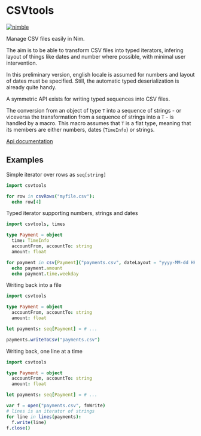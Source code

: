 CSVtools
========

[![nimble](https://raw.githubusercontent.com/yglukhov/nimble-tag/master/nimble.png)](https://github.com/yglukhov/nimble-tag)

Manage CSV files easily in Nim.

The aim is to be able to transform CSV files into typed iterators, infering
layout of things like dates and number where possible, with minimal user intervention.

In this preliminary version, english locale is assumed for numbers and layout
of dates must be specified. Still, the automatic typed deserialization is
already quite handy.

A symmetric API exists for writing typed sequences into CSV files.

The conversion from an object of type `T` into a sequence of strings - or
viceversa the transformation from a sequence of strings into a `T` - is handled
by a macro. This macro assumes that `T` is a flat type, meaning that its
members are either numbers, dates (`TimeInfo`) or strings.

[Api documentation](http://unicredit.github.io/csvtools/)

Examples
--------

Simple iterator over rows as `seq[string]`

```nim
import csvtools

for row in csvRows("myfile.csv"):
  echo row[4]
```

Typed iterator supporting numbers, strings and dates

```nim
import csvtools, times

type Payment = object
  time: TimeInfo
  accountFrom, accountTo: string
  amount: float

for payment in csv[Payment]("payments.csv", dateLayout = "yyyy-MM-dd HH:mm:ss", skipHeader = true):
  echo payment.amount
  echo payment.time.weekday
```

Writing back into a file

```nim
import csvtools

type Payment = object
  accountFrom, accountTo: string
  amount: float

let payments: seq[Payment] = # ...

payments.writeToCsv("payments.csv")
```

Writing back, one line at a time

```nim
import csvtools

type Payment = object
  accountFrom, accountTo: string
  amount: float

let payments: seq[Payment] = # ...

var f = open("payments.csv", fmWrite)
# lines is an iterator of strings
for line in lines(payments):
  f.write(line)
f.close()
```